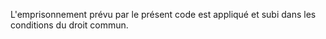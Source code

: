 L'emprisonnement prévu par
le présent code est
appliqué et subi dans les conditions du droit commun.